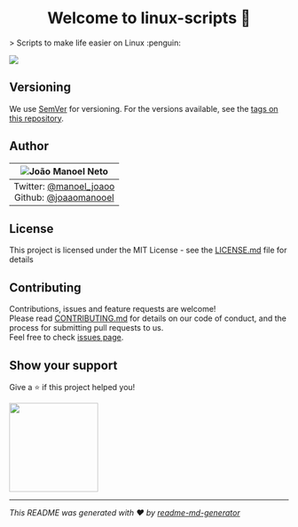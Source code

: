 <h1 align="center">Welcome to linux-scripts 👋</h1>
> Scripts to make life easier on Linux :penguin:

<p>
  <img src="https://img.shields.io/badge/version-0.1.0-blue.svg?cacheSeconds=2592000" />
</p>

## Versioning

We use [SemVer](http://semver.org/) for versioning. For the versions available, see the [tags on this repository](https://github.com/joaaomanooel/books-api/tags).

## Author

| ![João Manoel Neto](https://avatars2.githubusercontent.com/u/17843076?v=3&s=150)|
|:---------------------:|
| Twitter: [@manoel_joaoo](https://twitter.com/manoel_joaoo) <br /> Github: [@joaaomanooel](https://github.com/joaaomanooel) |

## License

This project is licensed under the MIT License - see the [LICENSE.md](LICENSE.md) file for details

## Contributing
 Contributions, issues and feature requests are welcome!<br />
Please read [CONTRIBUTING.md](https://gist.github.com/PurpleBooth/b24679402957c63ec426) for details on our code of conduct, and the process for submitting pull requests to us.
<br />Feel free to check [issues page](https://github.com/joaaomanooel/linux-scripts/issues).
## Show your support

Give a ⭐️ if this project helped you!

<a href="https://www.patreon.com/linuxscripts">
  <img src="https://c5.patreon.com/external/logo/become_a_patron_button@2x.png" width="160">
</a>

***
_This README was generated with ❤️ by [readme-md-generator](https://github.com/kefranabg/readme-md-generator)_

